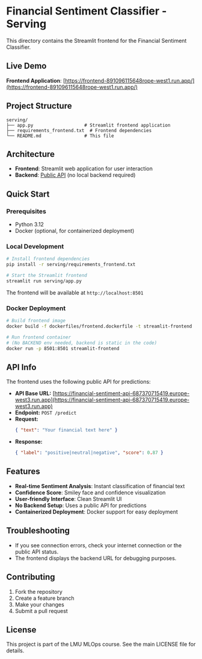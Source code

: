 # Financial Sentiment Classifier - Serving

This directory contains the Streamlit frontend for the Financial Sentiment Classifier.

## Live Demo

**Frontend Application**: [https://frontend-891096115648rope-west1.run.app/](https://frontend-891096115648rope-west1.run.app/)

## Project Structure

```
serving/
├── app.py                   # Streamlit frontend application
├── requirements_frontend.txt  # Frontend dependencies
└── README.md                # This file
```

## Architecture

- **Frontend**: Streamlit web application for user interaction
- **Backend**: [Public API](https://financial-sentiment-api-687370715419.europe-west3.run.app) (no local backend required)

## Quick Start

### Prerequisites

- Python 3.12
- Docker (optional, for containerized deployment)

### Local Development

```bash
# Install frontend dependencies
pip install -r serving/requirements_frontend.txt

# Start the Streamlit frontend
streamlit run serving/app.py
```

The frontend will be available at `http://localhost:8501`

### Docker Deployment

```bash
# Build frontend image
docker build -f dockerfiles/frontend.dockerfile -t streamlit-frontend .

# Run frontend container
# (No BACKEND env needed, backend is static in the code)
docker run -p 8501:8501 streamlit-frontend
```

## API Info

The frontend uses the following public API for predictions:

- **API Base URL:** [https://financial-sentiment-api-687370715419.europe-west3.run.app](https://financial-sentiment-api-687370715419.europe-west3.run.app)
- **Endpoint:** `POST /predict`
- **Request:**
  ```json
  { "text": "Your financial text here" }
  ```
- **Response:**
  ```json
  { "label": "positive|neutral|negative", "score": 0.87 }
  ```

## Features

- **Real-time Sentiment Analysis**: Instant classification of financial text
- **Confidence Score**: Smiley face and confidence visualization
- **User-friendly Interface**: Clean Streamlit UI
- **No Backend Setup**: Uses a public API for predictions
- **Containerized Deployment**: Docker support for easy deployment

## Troubleshooting

- If you see connection errors, check your internet connection or the public API status.
- The frontend displays the backend URL for debugging purposes.

## Contributing

1. Fork the repository
2. Create a feature branch
3. Make your changes
4. Submit a pull request

## License

This project is part of the LMU MLOps course. See the main LICENSE file for details.
